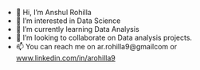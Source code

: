 - 👋 Hi, I’m Anshul Rohilla
- 👀 I’m interested in Data Science
- 🌱 I’m currently learning Data Analysis
- 💞️ I’m looking to collaborate on Data analysis projects.
- 📫 You can reach me on ar.rohilla9@gmailcom or www.linkedin.com/in/arohilla9

<!---
aroxv0/aroxv0 is a ✨ special ✨ repository because its `README.md` (this file) appears on your GitHub profile.
You can click the Preview link to take a look at your changes.
--->
